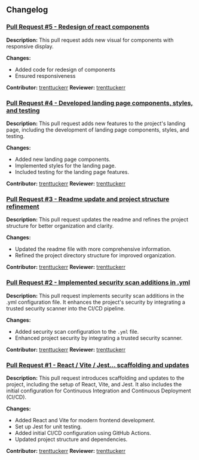 ## Changelog

### [Pull Request #5 - Redesign of react components](https://github.com/trenttuckerr/personal-fe/pull/5)

**Description:** This pull request adds new visual for components with responsive display.

**Changes:**

- Added code for redesign of components
- Ensured responsiveness

**Contributor:** [trenttuckerr](https://github.com/trenttuckerr)
**Reviewer:** [trenttuckerr](https://github.com/trenttuckerr)


### [Pull Request #4 - Developed landing page components, styles, and testing](https://github.com/trenttuckerr/personal-fe/pull/4)

**Description:** This pull request adds new features to the project's landing page, including the development of landing page components, styles, and testing.

**Changes:**

- Added new landing page components.
- Implemented styles for the landing page.
- Included testing for the landing page features.

**Contributor:** [trenttuckerr](https://github.com/trenttuckerr)
**Reviewer:** [trenttuckerr](https://github.com/trenttuckerr)

### [Pull Request #3 - Readme update and project structure refinement](https://github.com/trenttuckerr/personal-fe/pull/3)

**Description:** This pull request updates the readme and refines the project structure for better organization and clarity.

**Changes:**

- Updated the readme file with more comprehensive information.
- Refined the project directory structure for improved organization.

**Contributor:** [trenttuckerr](https://github.com/trenttuckerr)
**Reviewer:** [trenttuckerr](https://github.com/trenttuckerr)

### [Pull Request #2 - Implemented security scan additions in .yml](https://github.com/trenttuckerr/personal-fe/pull/2)

**Description:** This pull request implements security scan additions in the .yml configuration file. It enhances the project's security by integrating a trusted security scanner into the CI/CD pipeline.

**Changes:**

- Added security scan configuration to the `.yml` file.
- Enhanced project security by integrating a trusted security scanner.

**Contributor:** [trenttuckerr](https://github.com/trenttuckerr)
**Reviewer:** [trenttuckerr](https://github.com/trenttuckerr)

### [Pull Request #1 - React / Vite / Jest... scaffolding and updates](https://github.com/trenttuckerr/personal-fe/pull/1)

**Description:** This pull request introduces scaffolding and updates to the project, including the setup of React, Vite, and Jest. It also includes the initial configuration for Continuous Integration and Continuous Deployment (CI/CD).

**Changes:**

- Added React and Vite for modern frontend development.
- Set up Jest for unit testing.
- Added initial CI/CD configuration using GitHub Actions.
- Updated project structure and dependencies.

**Contributor:** [trenttuckerr](https://github.com/trenttuckerr)
**Reviewer:** [trenttuckerr](https://github.com/trenttuckerr)
